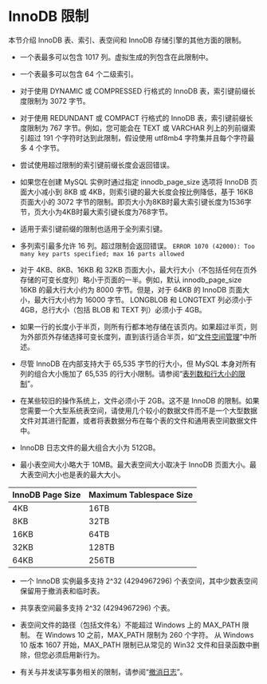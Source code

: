 # InnoDB 限制

本节介绍 InnoDB 表、索引、表空间和 InnoDB 存储引擎的其他方面的限制。

- 一个表最多可以包含 1017 列。虚拟生成的列包含在此限制中。

- 一个表最多可以包含 64 个二级索引。

- 对于使用 DYNAMIC 或 COMPRESSED 行格式的 InnoDB 表，索引键前缀长度限制为 3072 字节。

- 对于使用 REDUNDANT 或 COMPACT 行格式的 InnoDB 表，索引键前缀长度限制为 767 字节。例如，您可能会在 TEXT 或 VARCHAR 列上的列前缀索引超过 191 个字符时达到此限制，假设使用 utf8mb4 字符集并且每个字符最多 4 个字节。

- 尝试使用超过限制的索引键前缀长度会返回错误。

- 如果您在创建 MySQL 实例时通过指定 innodb_page_size 选项将 InnoDB 页面大小减小到 8KB 或 4KB，则索引键的最大长度会按比例降低，基于 16KB 页面大小的 3072 字节的限制。即页大小为8KB时最大索引键长度为1536字节，页大小为4KB时最大索引键长度为768字节。

- 适用于索引键前缀的限制也适用于全列索引键。

- 多列索引最多允许 16 列。超过限制会返回错误。
  `ERROR 1070 (42000): Too many key parts specified; max 16 parts allowed`

- 对于 4KB、8KB、16KB 和 32KB 页面大小，最大行大小（不包括任何在页外存储的可变长度列）略小于页面的一半。例如，默认 innodb_page_size 16KB 的最大行大小约为 8000 字节。但是，对于 64KB 的 InnoDB 页面大小，最大行大小约为 16000 字节。 LONGBLOB 和 LONGTEXT 列必须小于 4GB，总行大小（包括 BLOB 和 TEXT 列）必须小于 4GB。

- 如果一行的长度小于半页，则所有行都本地存储在该页内。如果超过半页，则为外部页外存储选择可变长度列，直到该行适合半页，如“[文件空间管理](https://dev.mysql.com/doc/refman/8.0/en/innodb-file-space.html)”中所述。

- 尽管 InnoDB 在内部支持大于 65,535 字节的行大小，但 MySQL 本身对所有列的组合大小施加了 65,535 的行大小限制。请参阅“[表列数和行大小的限制](https://dev.mysql.com/doc/refman/8.0/en/column-count-limit.html)”。

- 在某些较旧的操作系统上，文件必须小于 2GB。这不是 InnoDB 的限制。如果您需要一个大型系统表空间，请使用几个较小的数据文件而不是一个大型数据文件对其进行配置，或者将表数据分布在每个表的文件和通用表空间数据文件中。

- InnoDB 日志文件的最大组合大小为 512GB。

- 最小表空间大小略大于 10MB。最大表空间大小取决于 InnoDB 页面大小。最大表空间大小也是表的最大大小。
  
| InnoDB Page Size | Maximum Tablespace Size |
|------------------|-------------------------|
| 4KB              | 16TB                    |
| 8KB              | 32TB                    |
| 16KB             | 64TB                    |
| 32KB             | 128TB                   |
| 64KB             | 256TB                   |

- 一个 InnoDB 实例最多支持 2^32 (4294967296) 个表空间，其中少数表空间保留用于撤消表和临时表。

- 共享表空间最多支持 2^32 (4294967296) 个表。

- 表空间文件的路径（包括文件名）不能超过 Windows 上的 MAX_PATH 限制。 在 Windows 10 之前，MAX_PATH 限制为 260 个字符。 从 Windows 10 版本 1607 开始，MAX_PATH 限制已从常见的 Win32 文件和目录函数中删除，但您必须启用新行为。

- 有关与并发读写事务相关的限制，请参阅“[撤消日志](https://dev.mysql.com/doc/refman/8.0/en/innodb-undo-logs.html)”。
